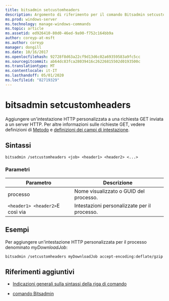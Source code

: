 ```yaml
---
title: bitsadmin setcustomheaders
description: Argomento di riferimento per il comando Bitsadmin setcustomheaders, che aggiunge un'intestazione HTTP personalizzata a una richiesta GET.
ms.prod: windows-server
ms.technology: manage-windows-commands
ms.topic: article
ms.assetid: ed926410-80d0-46ed-9a90-f752c164bb9a
author: coreyp-at-msft
ms.author: coreyp
manager: dongill
ms.date: 10/16/2017
ms.openlocfilehash: 92728f8d63a22cf9d13d6c02a69359583a9fc5cc
ms.sourcegitcommit: ab64dc83fca28039416c26226815502d0193500c
ms.translationtype: MT
ms.contentlocale: it-IT
ms.lasthandoff: 05/01/2020
ms.locfileid: "82719329"
---
```

# <a name="bitsadmin-setcustomheaders"></a>bitsadmin setcustomheaders

Aggiungere un'intestazione HTTP personalizzata a una richiesta GET inviata a un server HTTP. Per altre informazioni sulle richieste GET, vedere definizioni di [Metodo](https://www.w3.org/Protocols/rfc2616/rfc2616-sec9.html#sec9.3) e [definizioni dei campi di intestazione](https://www.w3.org/Protocols/rfc2616/rfc2616-sec14.html).

## <a name="syntax"></a>Sintassi

```
bitsadmin /setcustomheaders <job> <header1> <header2> <...>
```

### <a name="parameters"></a>Parametri

| Parametro | Descrizione |
| --------- | ----------- |
| processo | Nome visualizzato o GUID del processo. |
| `<header1> <header2>`E così via | Intestazioni personalizzate per il processo. |

## <a name="examples"></a>Esempi

Per aggiungere un'intestazione HTTP personalizzata per il processo denominato *myDownloadJob*:

```
bitsadmin /setcustomheaders myDownloadJob accept-encoding:deflate/gzip
```

## <a name="additional-references"></a>Riferimenti aggiuntivi

- [Indicazioni generali sulla sintassi della riga di comando](command-line-syntax-key.md)

- [comando Bitsadmin](bitsadmin.md)
